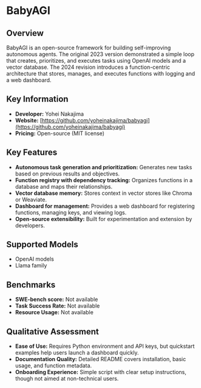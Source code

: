 # BabyAGI

## Overview

BabyAGI is an open-source framework for building self-improving autonomous agents. The original 2023 version demonstrated a simple loop that creates, prioritizes, and executes tasks using OpenAI models and a vector database. The 2024 revision introduces a function-centric architecture that stores, manages, and executes functions with logging and a web dashboard.

## Key Information

- **Developer:** Yohei Nakajima
- **Website:** [https://github.com/yoheinakajima/babyagi](https://github.com/yoheinakajima/babyagi)
- **Pricing:** Open-source (MIT license)

## Key Features

- **Autonomous task generation and prioritization:** Generates new tasks based on previous results and objectives.
- **Function registry with dependency tracking:** Organizes functions in a database and maps their relationships.
- **Vector database memory:** Stores context in vector stores like Chroma or Weaviate.
- **Dashboard for management:** Provides a web dashboard for registering functions, managing keys, and viewing logs.
- **Open-source extensibility:** Built for experimentation and extension by developers.

## Supported Models

- OpenAI models
- Llama family

## Benchmarks

- **SWE-bench score:** Not available
- **Task Success Rate:** Not available
- **Resource Usage:** Not available

## Qualitative Assessment

- **Ease of Use:** Requires Python environment and API keys, but quickstart examples help users launch a dashboard quickly.
- **Documentation Quality:** Detailed README covers installation, basic usage, and function metadata.
- **Onboarding Experience:** Simple script with clear setup instructions, though not aimed at non-technical users.
